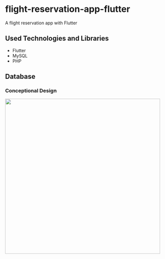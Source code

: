 # flight-reservation-app-flutter
A flight reservation app with Flutter

## Used Technologies and Libraries
- Flutter
- MySQL
- PHP

## Database
### Conceptional Design
<img src="flight-reservation/screenshots/conceptual_design.png" width=500>
